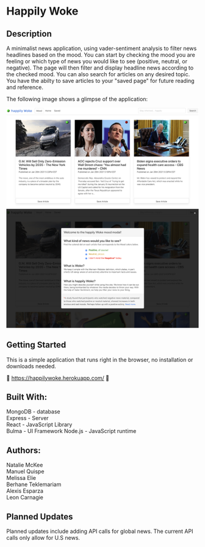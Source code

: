 # Happily Woke

## Description

A minimalist news application, using vader-sentiment analysis to filter news headlines based on the mood. You can start by checking the mood you are feeling or which type of news you would like to see (positive, neutral, or negative). The page will then filter and display headline news according to the checked mood. You can also search for articles on any desired topic. You have the abilty to save articles to your "saved page" for future reading and reference.

The following image shows a glimpse of the application:

![Screenshot](client/public/assets/Screenshot1.png)<br>
![Screenshot2](client/public/assets/Screenshot2.png)<br>

## Getting Started

This is a simple application that runs right in the browser, no installation or downloads needed. 

🤩 https://happilywoke.herokuapp.com/ 🤩

## Built With:

MongoDB - database<br>
Express - Server<br>
React - JavaScript Library<br>
Bulma - UI Framework
Node.js - JavaScript runtime

## Authors:
Natalie McKee <br>
Manuel Quispe<br>
Melissa Elie<br>
Berhane Teklemariam<br>
Alexis Esparza<br>
Leon Carnagie<br>

## Planned Updates

Planned updates include adding API calls for global news. The current API calls only allow for U.S news.
